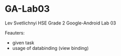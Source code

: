 # GA-Lab03
 Lev Svetlichnyi HSE Grade 2 Google-Android Lab 03

Feauters:
- given task
- usage of databinding (view binding)
